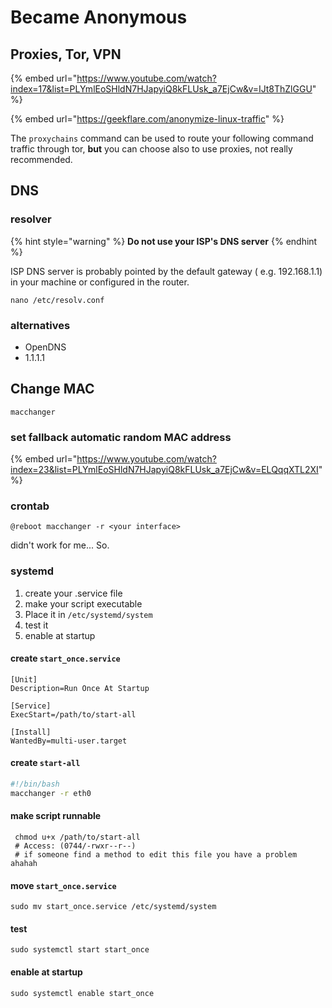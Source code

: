 # Became Anonymous

## Proxies, Tor, VPN

{% embed url="https://www.youtube.com/watch?index=17&list=PLYmlEoSHldN7HJapyiQ8kFLUsk_a7EjCw&v=IJt8ThZlGGU" %}

{% embed url="https://geekflare.com/anonymize-linux-traffic" %}

The `proxychains` command can be used to route your following command traffic through tor, **but** you can choose also to use proxies, not really recommended.

## DNS

### resolver

{% hint style="warning" %}
**Do not use your ISP's DNS server**
{% endhint %}

ISP DNS server is probably pointed by the default gateway ( e.g. 192.168.1.1) in your machine or configured in the router.

```
nano /etc/resolv.conf
```

### alternatives

* OpenDNS
* 1.1.1.1

## Change MAC

```
macchanger
```

### set fallback automatic random MAC address

{% embed url="https://www.youtube.com/watch?index=23&list=PLYmlEoSHldN7HJapyiQ8kFLUsk_a7EjCw&v=ELQqqXTL2XI" %}

### crontab

```
@reboot macchanger -r <your interface>
```

didn't work for me... So.

### systemd

1. create your .service file
2. make your script executable
3. Place it in `/etc/systemd/system`
4. test it
5. enable at startup

#### create `start_once.service`

```
[Unit]
Description=Run Once At Startup

[Service]
ExecStart=/path/to/start-all

[Install]
WantedBy=multi-user.target
```

#### create `start-all`

```bash
#!/bin/bash 
macchanger -r eth0
```

#### make script runnable

```
 chmod u+x /path/to/start-all
 # Access: (0744/-rwxr--r--) 
 # if someone find a method to edit this file you have a problem ahahah
```

#### move `start_once.service`

```
sudo mv start_once.service /etc/systemd/system
```

#### test

```
sudo systemctl start start_once
```

#### enable at startup

```
sudo systemctl enable start_once
```
